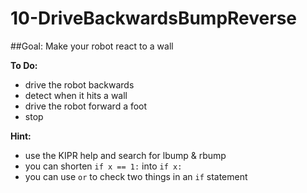 # 10-DriveBackwardsBumpReverse
##Goal:  Make your robot react to a wall

**To Do:**
* drive the robot backwards 
* detect when it hits a wall
* drive the robot forward a foot
* stop

**Hint:**
* use the KIPR help and search for lbump & rbump
* you can shorten `if x == 1:` into `if x:`
* you can use `or` to check two things in an `if` statement
